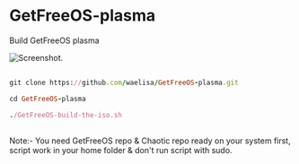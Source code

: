 # GetFreeOS-plasma
Build GetFreeOS plasma

![Screenshot.](https://getfreeos.com/wp-content/uploads/2023/04/GetFreeOS-2023-04-13-1681419306_screenshot_1920x1080-1024x576.jpg)

##
```ruby
git clone https://github.com/waelisa/GetFreeOS-plasma.git

cd GetFreeOS-plasma

./GetFreeOS-build-the-iso.sh
```
##

Note:- You need GetFreeOS repo & Chaotic repo ready on your system first, script work in your home folder & don't run script with sudo.
